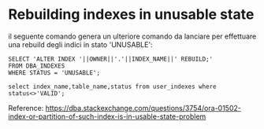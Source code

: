 # Rebuilding indexes in unusable state

il seguente comando genera un ulteriore comando da lanciare per effettuare una rebuild degli indici in stato 'UNUSABLE':

~~~
SELECT 'ALTER INDEX '||OWNER||'.'||INDEX_NAME||' REBUILD;'
FROM DBA_INDEXES
WHERE STATUS = 'UNUSABLE';
~~~
~~~
select index_name,table_name,status from user_indexes where status<>'VALID'; 
~~~
Reference: https://dba.stackexchange.com/questions/3754/ora-01502-index-or-partition-of-such-index-is-in-usable-state-problem
